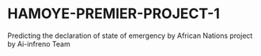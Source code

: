 # HAMOYE-PREMIER-PROJECT-1
Predicting the declaration of state of emergency by African Nations project by Ai-infreno Team
